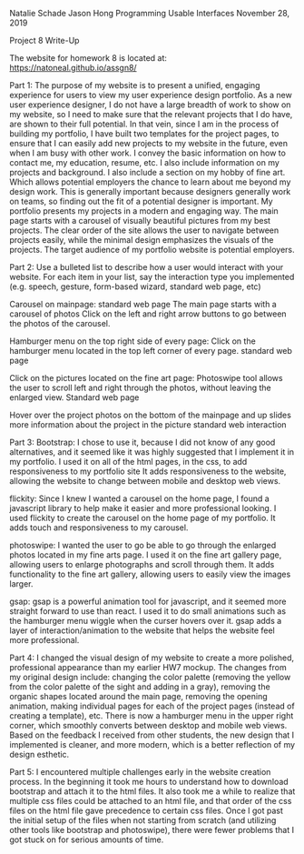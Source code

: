 Natalie Schade
Jason Hong
Programming Usable Interfaces 
November 28, 2019


Project 8 Write-Up

The website for homework 8 is located at: https://natoneal.github.io/assgn8/

Part 1: 
	The purpose of my website is to present a unified, engaging experience for users to view my user experience design portfolio. As a new user experience designer, I do not have a large breadth of work to show on my website, so I need to make sure that the relevant projects that I do have, are shown to their full potential. In that vein, since I am in the process of building my portfolio, I have built two templates for the project pages, to ensure that I can easily add new projects to my website in the future, even when I am busy with other work. I convey the basic information on how to contact me, my education, resume, etc. I also include information on my projects and background. I also include a section on my hobby of fine art. Which allows potential employers the chance to learn about me beyond my design work. This is generally important because designers generally work on teams, so finding out the fit of a potential designer is important. My portfolio presents my projects in a modern and engaging way. The main page starts with a carousel of visually beautiful pictures from my best projects. The clear order of the site allows the user to navigate between projects easily, while the minimal design emphasizes the visuals of the projects. The target audience of my portfolio website is potential employers.

Part 2: Use a bulleted list to describe how a user would interact with your website. For each item in your list, say the interaction type you implemented (e.g. speech, gesture, form-based wizard, standard web page, etc)

Carousel on mainpage:
standard web page
The main page starts with a carousel of photos
Click on the left and right arrow buttons to go between the photos of the carousel.

Hamburger menu on the top right side of every page:
Click on the hamburger menu located in the top left corner of every page.
standard web page

Click on the pictures located on the fine art page: 
Photoswipe tool allows the user to scroll left and right through the photos, without leaving the enlarged view. 
Standard web page

Hover over the project photos on the bottom of the mainpage and up slides more information about the project in the picture
standard web interaction



Part 3:
Bootstrap: 
I chose to use it, because I did not know of any good alternatives, and it seemed like it was highly suggested that I implement it in my portfolio. 
I used it on all of the html pages, in the css, to add responsiveness to my portfolio site
It adds responsiveness to the website, allowing the website to change between mobile and desktop web views.

flickity:
Since I knew I wanted a carousel on the home page, I found a javascript library to help make it easier and more professional looking.
I used flickity to create the carousel on the home page of my portfolio.
It adds touch and responsiveness to my carousel.

photoswipe:
I wanted the user to go be able to go through the enlarged photos located in my fine arts page.
I used it on the fine art gallery page, allowing users to enlarge photographs and scroll through them.
It adds functionality to the fine art gallery, allowing users to easily view the images larger.

gsap: 
gsap is a powerful animation tool for javascript, and it seemed more straight forward to use than react.
I used it to do small animations such as the hamburger menu wiggle when the curser hovers over it.
gsap adds a layer of interaction/animation to the website that helps the website feel more professional.

Part 4:
	I changed the visual design of my website to create a more polished, professional appearance than my earlier HW7 mockup. The changes from my original design include: changing the color palette (removing the yellow from the color palette of the sight and adding in a gray), removing the organic shapes located around the main page, removing the opening animation, making individual pages for each of the project pages (instead of creating a template), etc. There is now a hamburger menu in the upper right corner, which smoothly converts between desktop and mobile web views. Based on the feedback I received from other students, the new design that I implemented is cleaner, and more modern, which is a better reflection of my design esthetic.

Part 5:
	I encountered multiple challenges early in the website creation process. In the beginning it took me hours to understand how to download bootstrap and attach it to the html files. It also took me a while to realize that multiple css files could be attached to an html file, and that order of the css files on the html file gave precedence to certain css files. Once I got past the initial setup of the files when not starting from scratch (and utilizing other tools like bootstrap and photoswipe), there were fewer problems that I got stuck on for serious amounts of time. 
